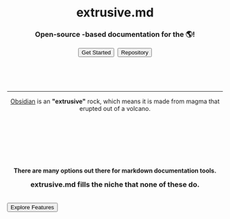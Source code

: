 <div style="margin: 5rem 0 !important;">
<div style="width: 6rem; height: 6rem; margin: 0 auto; margin-top: 6rem;">
    <ion-icon name="terminal" style="width: 100%; height: 100%;"></ion-icon>
</div>

<h1 style="text-align: center;">extrusive.md</h1>
<h3 style="text-align: center;">Open-source <ion-icon name="logo-markdown" style="display: inline-block; vertical-align: bottom;"></ion-icon>-based documentation for the 🌎!</h3>

<div style="display: flex; flex-direction: row; flex-wrap: wrap; align-items: center; justify-content: center; gap: .5rem; width: 100%;">
<button class="input-button em" onclick="handleRequestFile('/content/Get%20Started/Quick%20Start.html')">Get Started</button>
<button class="input-button" onclick="window.open('https://github.com/NotTimTam/extrusive.md', '_blank');"><ion-icon name="logo-github"></ion-icon> Repository</button>
</div>
</div>

---

<p style="text-align: center; margin-bottom: 8rem;"><a href="https://obsidian.md/" target="_blank" rel="noreferrer noopener">Obsidian</a> is an <b>"extrusive"</b> rock, which means it is made from magma that erupted out of a volcano.

</p>

<p style="text-align: center;">
<b>There are many options out there for markdown documentation tools.</b>
</p>

<h3 style="text-align: center; margin-top: 0;"><b>extrusive.md</b> fills the niche that none of these do.</h3>

<button class="input-button em" onclick="handleRequestFile('/content/More%20Info/Features.html')" style="margin: 1rem auto !important;">Explore Features</button>
